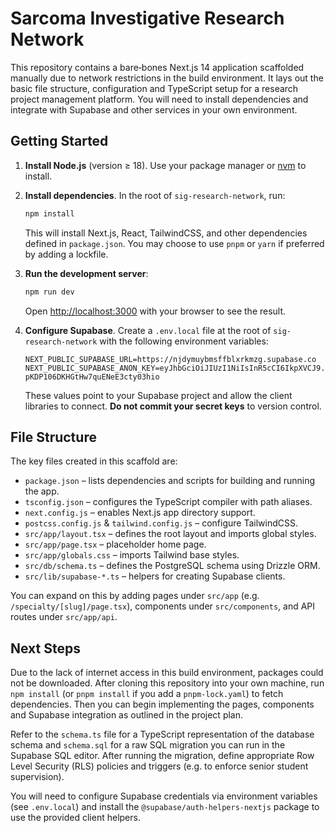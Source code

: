 # Sarcoma Investigative Research Network

This repository contains a bare‑bones Next.js 14 application scaffolded
manually due to network restrictions in the build environment. It lays out
the basic file structure, configuration and TypeScript setup for a research
project management platform. You will need to install dependencies and
integrate with Supabase and other services in your own environment.

## Getting Started

1. **Install Node.js** (version ≥ 18). Use your package manager or
   [nvm](https://github.com/nvm-sh/nvm) to install.
2. **Install dependencies**. In the root of `sig-research-network`, run:

   ```bash
   npm install
   ```

   This will install Next.js, React, TailwindCSS, and other dependencies
   defined in `package.json`. You may choose to use `pnpm` or `yarn` if
   preferred by adding a lockfile.

3. **Run the development server**:

   ```bash
   npm run dev
   ```

   Open [http://localhost:3000](http://localhost:3000) with your browser to
   see the result.

4. **Configure Supabase**. Create a `.env.local` file at the root of
   `sig-research-network` with the following environment variables:

   ```env
   NEXT_PUBLIC_SUPABASE_URL=https://njdymuybmsffblxrkmzg.supabase.co
   NEXT_PUBLIC_SUPABASE_ANON_KEY=eyJhbGciOiJIUzI1NiIsInR5cCI6IkpXVCJ9.eyJpc3MiOiJzdXBhYmFzZSIsInJlZiI6Im5qZHltdXlibXNmZmJseHJrbXpnIiwicm9sZSI6ImFub24iLCJpYXQiOjE3NTYzMjY3MTEsImV4cCI6MjA3MTkwMjcxMX0.JY999tX87NMo-pKDP106DKHGtHw7quENeE3cty03hio
   ```

   These values point to your Supabase project and allow the client
   libraries to connect. **Do not commit your secret keys** to version
   control.

## File Structure

The key files created in this scaffold are:

- `package.json` – lists dependencies and scripts for building and running
  the app.
- `tsconfig.json` – configures the TypeScript compiler with path aliases.
- `next.config.js` – enables Next.js app directory support.
- `postcss.config.js` & `tailwind.config.js` – configure TailwindCSS.
- `src/app/layout.tsx` – defines the root layout and imports global
  styles.
- `src/app/page.tsx` – placeholder home page.
- `src/app/globals.css` – imports Tailwind base styles.
- `src/db/schema.ts` – defines the PostgreSQL schema using Drizzle ORM.
- `src/lib/supabase-*.ts` – helpers for creating Supabase clients.

You can expand on this by adding pages under `src/app` (e.g.
`/specialty/[slug]/page.tsx`), components under `src/components`, and API
routes under `src/app/api`.

## Next Steps

Due to the lack of internet access in this build environment, packages
could not be downloaded. After cloning this repository into your own
machine, run `npm install` (or `pnpm install` if you add a `pnpm-lock.yaml`)
to fetch dependencies. Then you can begin implementing the pages,
components and Supabase integration as outlined in the project plan.

Refer to the `schema.ts` file for a TypeScript representation of the
database schema and `schema.sql` for a raw SQL migration you can run
in the Supabase SQL editor. After running the migration, define
appropriate Row Level Security (RLS) policies and triggers (e.g. to
enforce senior student supervision).

You will need to configure Supabase credentials via environment
variables (see `.env.local`) and install the `@supabase/auth-helpers-nextjs`
package to use the provided client helpers.